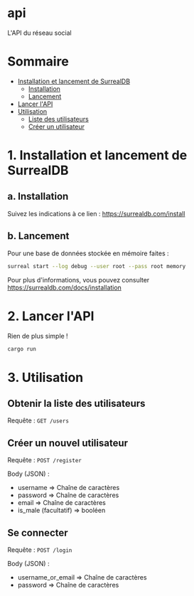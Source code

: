 # api
L'API du réseau social

# Sommaire
- [Installation et lancement de SurrealDB](#1-installation-et-lancement-de-surrealdb)
    - [Installation](#a-installation)
    - [Lancement](#b-lancement)
- [Lancer l'API](#2-lancer-lapi)
- [Utilisation](#3-utilisation)
    - [Liste des utilisateurs](#obtenir-la-liste-des-utilisateurs)
    - [Créer un utilisateur](#créer-un-nouvel-utilisateur)

# 1. Installation et lancement de SurrealDB
## a. Installation
Suivez les indications à ce lien : https://surrealdb.com/install

## b. Lancement
Pour une base de données stockée en mémoire faites :
```bash
surreal start --log debug --user root --pass root memory
```

Pour plus d'informations, vous pouvez consulter https://surrealdb.com/docs/installation

# 2. Lancer l'API
Rien de plus simple !
```bash
cargo run
```

# 3. Utilisation

## Obtenir la liste des utilisateurs
Requête : `GET /users`

## Créer un nouvel utilisateur
Requête : `POST /register`

Body (JSON) :
- username => Chaîne de caractères
- password => Chaîne de caractères
- email => Chaîne de caractères
- is_male (facultatif) => booléen

## Se connecter
Requête : `POST /login`

Body (JSON) :
- username_or_email => Chaîne de caractères
- password => Chaîne de caractères